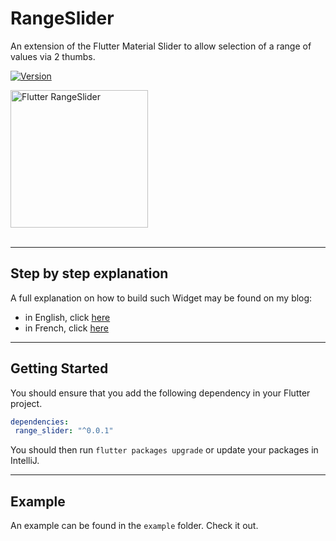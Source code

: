 # RangeSlider

An extension of the Flutter Material Slider to allow selection of a range of values via 2 thumbs.

[![Version](https://img.shields.io/badge/version-1.3.4-blue.svg)](https://pub.dartlang.org/packages/range_slider)

<img src="https://github.com/boeledi/range_slider.gif" width="220" alt="Flutter RangeSlider" />
<br/><br/>

---
## Step by step explanation

A full explanation on how to build such Widget may be found on my blog:

* in English, click [here](https://www.didierboelens.com/2018/07/range-slider/)
* in French, click [here](https://www.didierboelens.com/fr/2018/07/range-slider/)

---
## Getting Started

You should ensure that you add the following dependency in your Flutter project.
```yaml
dependencies:
 range_slider: "^0.0.1"
```

You should then run `flutter packages upgrade` or update your packages in IntelliJ.

---
## Example

An example can be found in the `example` folder.  Check it out.

